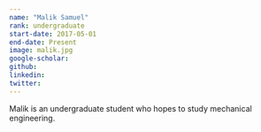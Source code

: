 ```yaml
---
name: "Malik Samuel"
rank: undergraduate
start-date: 2017-05-01
end-date: Present
image: malik.jpg
google-scholar:
github:
linkedin:
twitter:
---
```


Malik is an undergraduate student who hopes to study mechanical engineering.